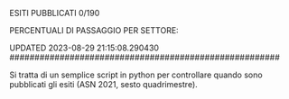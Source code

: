 ESITI PUBBLICATI 0/190 

PERCENTUALI DI PASSAGGIO PER SETTORE:

UPDATED 2023-08-29 21:15:08.290430
###################################################### 

Si tratta di un semplice script in python per controllare quando sono pubblicati gli esiti (ASN 2021, sesto quadrimestre).

